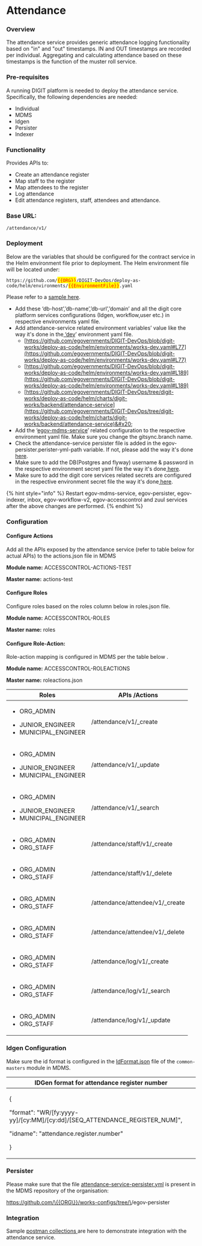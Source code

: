 # Attendance

### Overview

The attendance service provides generic attendance logging functionality based on "in" and "out" timestamps. IN and OUT timestamps are recorded per individual. Aggregating and calculating attendance based on these timestamps is the function of the muster roll service.

### Pre-requisites

A running DIGIT platform is needed to deploy the attendance service. Specifically, the following dependencies are needed:

* Individual
* MDMS&#x20;
* Idgen  &#x20;
* Persister
* Indexer

### Functionality

Provides APIs to:

* Create an attendance register
* Map staff to the register
* Map attendees to the register
* Log attendance
* Edit attendance registers, staff, attendees and attendance.

### Base URL:

`/attendance/v1/`

### Deployment

Below are the variables that should be configured for the contract service in the Helm environment file prior to deployment. The Helm environment file will be located under:

`https://github.com/`<mark style="color:red;">`{{ORG}}`</mark>`/DIGIT-DevOps/deploy-as-code/helm/environments/`<mark style="color:red;">`{{EnvironmentFile}}`</mark>`.yaml`

Please refer to a [sample here](https://github.com/egovernments/DIGIT-DevOps/blob/digit-works/deploy-as-code/helm/environments/works-dev.yaml).

* Add these ‘db-host’,’db-name’,’db-url’,’domain’ and all the digit core platform services configurations (Idgen, workflow,user etc.) in respective environments yaml file.
* Add attendance-service related environment variables’ value like the way it's done in the[ ‘dev](https://github.com/egovernments/DIGIT-DevOps/blob/5a9eb4c6141e19bd747238889ceed9bc9fffdc6f/deploy-as-code/helm/environments/works-dev.yaml#L175)’ environment yaml file.
  * [https://github.com/egovernments/DIGIT-DevOps/blob/digit-works/deploy-as-code/helm/environments/works-dev.yaml#L77](https://github.com/egovernments/DIGIT-DevOps/blob/digit-works/deploy-as-code/helm/environments/works-dev.yaml#L77)
  * [https://github.com/egovernments/DIGIT-DevOps/blob/digit-works/deploy-as-code/helm/environments/works-dev.yaml#L189](https://github.com/egovernments/DIGIT-DevOps/blob/digit-works/deploy-as-code/helm/environments/works-dev.yaml#L189)
  * [https://github.com/egovernments/DIGIT-DevOps/tree/digit-works/deploy-as-code/helm/charts/digit-works/backend/attendance-service](https://github.com/egovernments/DIGIT-DevOps/tree/digit-works/deploy-as-code/helm/charts/digit-works/backend/attendance-service)&#x20;
* Add the ‘[egov-mdms-service](https://github.com/egovernments/DIGIT-DevOps/blob/5a9eb4c6141e19bd747238889ceed9bc9fffdc6f/deploy-as-code/helm/environments/works-dev.yaml#L190)’ related configuration to the respective environment yaml file. Make sure you change the gitsync.branch name.
* Check the attendance-service persister file is added in the egov-persister.perister-yml-path variable. If not, please add the way it's done[ here](https://github.com/egovernments/DIGIT-DevOps/blob/digit-works/deploy-as-code/helm/environments/works-dev.yaml#L267).
* Make sure to add the DB(Postgres and flyway) username & password in the respective environment secret yaml file the way it's done[ here](https://github.com/egovernments/DIGIT-DevOps/blob/e742a292f2966bb1affb3b03edd643a777917ba1/deploy-as-code/helm/environments/works-dev-secrets.yaml#L3).
* Make sure to add the digit core services related secrets are configured in the respective environment secret file the way it's done[ here](https://github.com/egovernments/DIGIT-DevOps/blob/digit-works/deploy-as-code/helm/environments/works-dev-secrets.yaml).

{% hint style="info" %}
Restart egov-mdms-service, egov-persister, egov-indexer, inbox, egov-workflow-v2, egov-accesscontrol and zuul services after the above changes are performed.
{% endhint %}

### Configuration

#### Configure Actions

Add all the APIs exposed by the attendance service (refer to table below for actual APIs) to the actions.json file in MDMS

**Module name:** ACCESSCONTROL-ACTIONS-TEST

**Master name:** actions-test

#### Configure Roles

Configure roles based on the roles column below in roles.json file.&#x20;

**Module name:** ACCESSCONTROL-ROLES

**Master name:** roles

#### Configure Role-Action:

Role-action mapping is configured in MDMS per the table below .&#x20;

**Module name:** ACCESSCONTROL-ROLEACTIONS

**Master name:** roleactions.json

| Roles                                                                                   | APIs /Actions                    |
| --------------------------------------------------------------------------------------- | -------------------------------- |
| <ul><li>ORG_ADMIN</li></ul><ul><li>JUNIOR_ENGINEER</li><li>MUNICIPAL_ENGINEER</li></ul> | /attendance/v1/\_create          |
| <ul><li>ORG_ADMIN</li></ul><ul><li>JUNIOR_ENGINEER</li><li>MUNICIPAL_ENGINEER</li></ul> | /attendance/v1/\_update          |
| <ul><li>ORG_ADMIN</li></ul><ul><li>JUNIOR_ENGINEER</li><li>MUNICIPAL_ENGINEER</li></ul> | /attendance/v1/\_search          |
| <ul><li>ORG_ADMIN</li><li>ORG_STAFF</li></ul>                                           | /attendance/staff/v1/\_create    |
| <ul><li>ORG_ADMIN</li><li>ORG_STAFF</li></ul>                                           | /attendance/staff/v1/\_delete    |
| <ul><li>ORG_ADMIN</li><li>ORG_STAFF</li></ul>                                           | /attendance/attendee/v1/\_create |
| <ul><li>ORG_ADMIN</li><li>ORG_STAFF</li></ul>                                           | /attendance/attendee/v1/\_delete |
| <ul><li>ORG_ADMIN</li><li>ORG_STAFF</li></ul>                                           | /attendance/log/v1/\_create      |
| <ul><li>ORG_ADMIN</li><li>ORG_STAFF</li></ul>                                           | /attendance/log/v1/\_search      |
| <ul><li>ORG_ADMIN</li><li>ORG_STAFF</li></ul>                                           | /attendance/log/v1/\_update      |

### Idgen Configuration

Make sure the id format is configured in the [IdFormat.json](https://github.com/egovernments/works-mdms-data/commit/d2fb6946b2c1fd3fa4ee2742773794779de4a69a) file of the `common-masters` module in MDMS.

| IDGen format for attendance register number                                                                                                                  |
| ------------------------------------------------------------------------------------------------------------------------------------------------------------ |
| <p>{</p><p>      "format": "WR/[fy:yyyy-yy]/[cy:MM]/[cy:dd]/[SEQ_ATTENDANCE_REGISTER_NUM]",</p><p>      "idname": "attendance.register.number"</p><p>  }</p> |

### Persister

&#x20;Please make sure that the file [attendance-service-persister.yml](https://github.com/egovernments/works-configs/tree/DEV/egov-persister) is present in the MDMS repository of the organisation:

https://github.com/\{{ORG\}}/works-configs/tree/\<BRANCH>/egov-persister

### Integration

Sample [postman collections ](https://github.com/egovernments/DIGIT-Works/blob/develop/backend/attendance-service/Attendance-Service.postman\_collection.json)are here to demonstrate integration with the attendance service.
